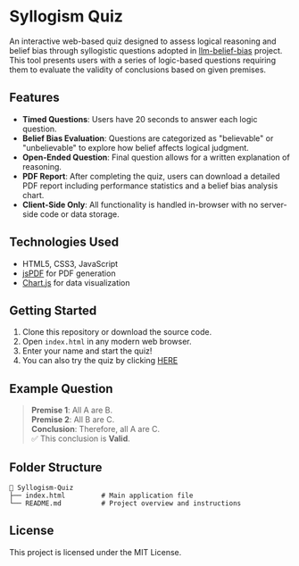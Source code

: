 
# Syllogism Quiz

An interactive web-based quiz designed to assess logical reasoning and belief bias through syllogistic questions adopted in [llm-belief-bias](https://github.com/SergioV3005/llm-belief-bias) project. This tool presents users with a series of logic-based questions requiring them to evaluate the validity of conclusions based on given premises.

## Features

- **Timed Questions**: Users have 20 seconds to answer each logic question.
- **Belief Bias Evaluation**: Questions are categorized as "believable" or "unbelievable" to explore how belief affects logical judgment.
- **Open-Ended Question**: Final question allows for a written explanation of reasoning.
- **PDF Report**: After completing the quiz, users can download a detailed PDF report including performance statistics and a belief bias analysis chart.
- **Client-Side Only**: All functionality is handled in-browser with no server-side code or data storage.

## Technologies Used

- HTML5, CSS3, JavaScript
- [jsPDF](https://github.com/parallax/jsPDF) for PDF generation
- [Chart.js](https://www.chartjs.org/) for data visualization

## Getting Started

1. Clone this repository or download the source code.
2. Open `index.html` in any modern web browser.
3. Enter your name and start the quiz!
4. You can also try the quiz by clicking [HERE](https://longocris.github.io/Belief-Bias-Questionnaire/)

## Example Question

> **Premise 1**: All A are B.  
> **Premise 2**: All B are C.  
> **Conclusion**: Therefore, all A are C.  
> ✅ This conclusion is **Valid**.

## Folder Structure

```
📁 Syllogism-Quiz
├── index.html         # Main application file
└── README.md          # Project overview and instructions
```

## License

This project is licensed under the MIT License.
